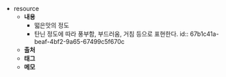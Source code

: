 - resource
	- **내용**
		- 떫은맛의 정도
		- 탄닌 정도에 따라 풍부함, 부드러움, 거침 등으로 표현한다.
		  id:: 67b1c41a-beaf-4bf2-9a65-67499c5f670c
	- **출처**
	- **태그**
	- **메모**